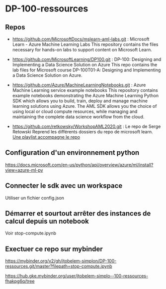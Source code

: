 # DP-100-ressources

## Repos

- <https://github.com/MicrosoftDocs/mslearn-aml-labs.git> : Microsoft Learn - Azure Machine Learning Labs
This repository contains the files necessary for hands-on labs to support content on Microsoft Learn.

- <https://github.com/MicrosoftLearning/DP100.git> : DP-100: Designing and Implementing a Data Science Solution on Azure
This repo contains the lab files for Microsoft course DP-100T01-A: Designing and Implementing a Data Science Solution on Azure.

- <https://github.com/Azure/MachineLearningNotebooks.git> : Azure Machine Learning service example notebooks
This repository contains example notebooks demonstrating the Azure Machine Learning Python SDK which allows you to build, train, deploy and manage machine learning solutions using Azure. The AML SDK allows you the choice of using local or cloud compute resources, while managing and maintaining the complete data science workflow from the cloud.

- <https://github.com/retkowsky/WorkshopAML2020.git> : Le repo de Serge Retowski
Reprend les différents dossiers du repo de microsoft learn. [Une playlist accompagne le repo](https://www.youtube.com/playlist?list=PLy4MOYaxz3vMnh62b11EEDSPgfiIsrxZ8)

## Configuration d'un environnement python

https://docs.microsoft.com/en-us/python/api/overview/azure/ml/install?view=azure-ml-py

## Connecter le sdk avec un workspace

Utiliser un fichier config.json

## Démarrer et sourtout arrêter des instances de calcul depuis un notebook

Voir stop-compute.ipynb

## Exectuer ce repo sur mybinder

<https://mybinder.org/v2/gh/jtobelem-simplon/DP-100-ressources.git/master?filepath=stop-compute.ipynb>

<https://hub.gke.mybinder.org/user/jtobelem-simplo--100-ressources-fhakpg6q/tree>